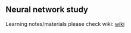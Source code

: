 ## Neural network study
Learning notes/materials please check wiki: [wiki](https://github.com/Techget/comp9444NeuralNet/wiki)
